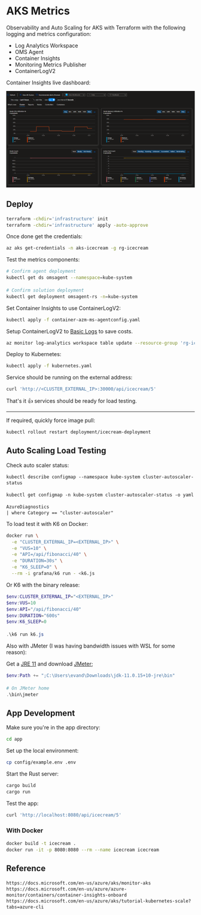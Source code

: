 # AKS Metrics

Observability and Auto Scaling for AKS with Terraform with the following logging and metrics configuration:

- Log Analytics Workspace
- OMS Agent
- Container Insights
- Monitoring Metrics Publisher
- ContainerLogV2

Container Insights live dashboard:

![Metrics](.assets/metrics.png)

## Deploy

```sh
terraform -chdir='infrastructure' init
terraform -chdir='infrastructure' apply -auto-approve
```

Once done get the credentials:

```sh
az aks get-credentials -n aks-icecream -g rg-icecream
```

Test the metrics components:

```sh
# Confirm agent deployment
kubectl get ds omsagent --namespace=kube-system

# Confirm solution deployment
kubectl get deployment omsagent-rs -n=kube-system
```

Set Container Insights to use ContainerLogV2:

```sh
kubectl apply -f container-azm-ms-agentconfig.yaml
```

Setup ContainerLogV2 to [Basic Logs](https://docs.microsoft.com/en-us/azure/azure-monitor/logs/basic-logs-configure?tabs=portal-1%2Cportal-2) to save costs.

```sh
az monitor log-analytics workspace table update --resource-group 'rg-icecream'  --workspace-name 'log-icecream' --name 'ContainerLogV2'  --plan 'Basic'
```

Deploy to Kubernetes:

```sh
kubectl apply -f kubernetes.yaml
```

Service should be running on the external address:

```sh
curl 'http://<CLUSTER_EXTERNAL_IP>:30000/api/icecream/5'
```

That's it 👍 services should be ready for load testing.

---

If required, quickly force image pull:

```sh
kubectl rollout restart deployment/icecream-deployment
```

## Auto Scaling Load Testing

Check auto scaler status:

```
kubectl describe configmap --namespace kube-system cluster-autoscaler-status

kubectl get configmap -n kube-system cluster-autoscaler-status -o yaml

AzureDiagnostics
| where Category == "cluster-autoscaler"
```

To load test it with K6 on Docker:

```sh
docker run \
  -e "CLUSTER_EXTERNAL_IP=<EXTERNAL_IP>" \
  -e "VUS=10" \
  -e "API=/api/fibonacci/40" \
  -e "DURATION=30s" \
  -e "K6_SLEEP=0" \
  --rm -i grafana/k6 run - <k6.js
```

Or K6 with the binary release:

```ps1
$env:CLUSTER_EXTERNAL_IP="<EXTERNAL_IP>"
$env:VUS=10
$env:API="/api/fibonacci/40"
$env:DURATION="600s"
$env:K6_SLEEP=0

.\k6 run k6.js
```

Also with JMeter (I was having bandwidth issues with WSL for some reason):

Get a [JRE 11](https://adoptium.net/temurin/releases) and download [JMeter](https://jmeter.apache.org/download_jmeter.cgi);

```ps1
$env:Path += ";C:\Users\evand\Downloads\jdk-11.0.15+10-jre\bin"

# On JMeter home
.\bin\jmeter
```

## App Development

Make sure you're in the app directory:

```sh
cd app
```

Set up the local environment:

```sh
cp config/example.env .env
```

Start the Rust server:

```sh
cargo build
cargo run
```

Test the app:

```sh
curl 'http://localhost:8080/api/icecream/5'
```


### With Docker

```sh
docker build -t icecream .
docker run -it -p 8080:8080 --rm --name icecream icecream 
```

## Reference

```
https://docs.microsoft.com/en-us/azure/aks/monitor-aks
https://docs.microsoft.com/en-us/azure/azure-monitor/containers/container-insights-onboard
https://docs.microsoft.com/en-us/azure/aks/tutorial-kubernetes-scale?tabs=azure-cli
```
